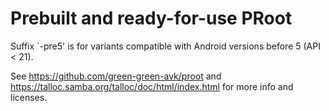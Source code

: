 # Prebuilt and ready-for-use PRoot

Suffix `-pre5' is for variants compatible with Android versions before 5 (API < 21).

See https://github.com/green-green-avk/proot and https://talloc.samba.org/talloc/doc/html/index.html for more info and licenses.
